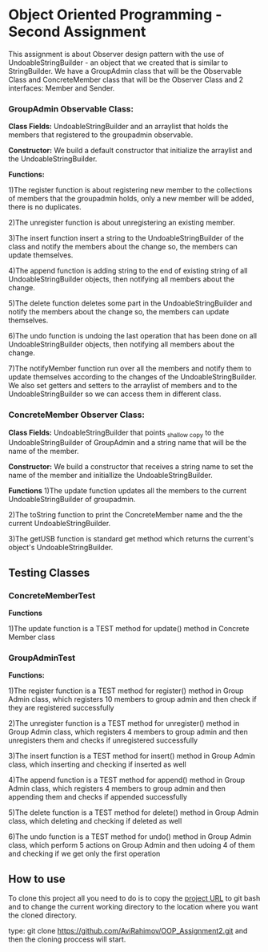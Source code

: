# Object Oriented Programming - Second Assignment
This assignment is about Observer design pattern with the use of UndoableStringBuilder - an object that we created that is similar to StringBuilder.
We have a GroupAdmin class that will be the Observable Class and ConcreteMember class that will be the Observer Class and 2 interfaces: Member and Sender.
### GroupAdmin Observable Class:
**Class Fields:** UndoableStringBuilder and an arraylist that holds the members that registered to the groupadmin observable.

**Constructor:** We build a default constructor that initialize the arraylist and the UndoableStringBuilder.

**Functions:**

1)The register function is about registering new member to the collections of members that the groupadmin holds, only a new member will be added, there is no duplicates.

2)The unregister function is about unregistering an existing member.

3)The insert function insert a string to the UndoableStringBuilder of the class and notify the members about the change so, the members can update themselves.

4)The append function is adding string to the end of existing string of all UndoableStringBuilder objects, then notifying all members about the change.

5)The delete function deletes some part in the UndoableStringBuilder and notify the members about the change so, the members can update themselves.

6)The undo function is undoing the last operation that has been done on all UndoableStringBuilder objects, then notifying all members about the change.

7)The notifyMember function run over all the members and notify them to update themselves according to the changes of the UndoableStringBuilder.
We also set getters and setters to the arraylist of members and to the UndoableStringBuilder so we can access them in different class.

### ConcreteMember Observer Class:
**Class Fields:** UndoableStringBuilder that points <sub>shallow copy</sub> to the UndoableStringBuilder of GroupAdmin and a string name that will be the name of the member.

**Constructor:** We build a constructor that receives a string name to set the name of the member and initiallize the UndoableStringBuilder.

**Functions**
1)The update function updates all the members to the current UndoableStringBuilder of groupadmin.

2)The toString function to print the ConcreteMember name and the the current UndoableStringBuilder.

3)The getUSB function is standard get method which returns the current's object's UndoableStringBuilder.

## Testing Classes

### ConcreteMemberTest

**Functions**

1)The update function is a TEST method for update() method in Concrete Member class

### GroupAdminTest

**Functions:**

1)The register function is a TEST method for register() method in Group Admin class, which registers 10 members to group admin and then check if they are registered successfully

2)The unregister function is a TEST method for unregister() method in Group Admin class, which registers 4 members to group admin and then unregisters them and checks if unregistered successfully

3)The insert function is a TEST method for insert() method in Group Admin class, which inserting and checking if inserted as well

4)The append function is a TEST method for append() method in Group Admin class, which registers 4 members to group admin and then appending them and checks if appended successfully

5)The delete function is a TEST method for delete() method in Group Admin class, which deleting and checking if deleted as well

6)The undo function is a TEST method for undo() method in Group Admin class, which perform 5 actions on Group Admin and then udoing 4 of them and checking if we get only the first operation


## How to use
To clone this project all you need to do is to copy the [project URL](https://github.com/AviRahimov/OOP_Assignment2.git) to git bash and to change the current working directory to the location where you want the cloned directory.

type: git clone https://github.com/AviRahimov/OOP_Assignment2.git and then the cloning proccess will start.
